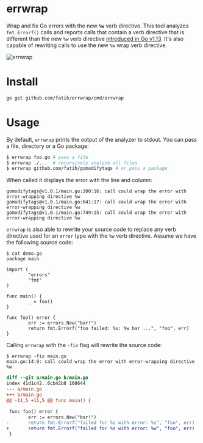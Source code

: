 # errwrap

Wrap and fix Go errors with the new **`%w`** verb directive. This tool analyzes
`fmt.Errorf()` calls and reports calls that contain a verb directive that is
different than the new `%w` verb directive [introduced in Go v1.13](https://golang.org/doc/go1.13#error_wrapping). It's also capable of rewriting calls to use the new `%w` wrap verb directive.

![errwrap](https://user-images.githubusercontent.com/438920/69905498-26b34c80-1369-11ea-888d-608f32678971.gif)

# Install

```bash
go get github.com/fatih/errwrap/cmd/errwrap
```

# Usage

By default, `errwrap` prints the output of the analyzer to stdout. You can pass
a file, directory or a Go package:

```sh
$ errwrap foo.go # pass a file
$ errwrap ./...  # recursively analyze all files
$ errwrap github.com/fatih/gomodifytags # or pass a package
```

When called it displays the error with the line and column:

```
gomodifytags@v1.0.1/main.go:200:16: call could wrap the error with error-wrapping directive %w
gomodifytags@v1.0.1/main.go:641:17: call could wrap the error with error-wrapping directive %w
gomodifytags@v1.0.1/main.go:749:15: call could wrap the error with error-wrapping directive %w
```

`errwrap` is also able to rewrite your source code to replace any verb
directive used for an `error` type with the `%w` verb directive. Assume we have
the following source code:

```
$ cat demo.go
package main

import (
        "errors"
        "fmt"
)

func main() {
        _ = foo()
}

func foo() error {
        err := errors.New("bar!")
        return fmt.Errorf("foo failed: %s: %w bar ...", "foo", err)
}
```

Calling `errwrap` with the `-fix` flag will rewrite the source code:

```
$ errwrap -fix main.go
main.go:14:9: call could wrap the error with error-wrapping directive %w
```

```diff
diff --git a/main.go b/main.go
index 41d1c42..6cb42b8 100644
--- a/main.go
+++ b/main.go
@@ -11,5 +11,5 @@ func main() {

 func foo() error {
        err := errors.New("bar!")
-       return fmt.Errorf("failed for %s with error: %s", "foo", err)
+       return fmt.Errorf("failed for %s with error: %w", "foo", err)
 }
```

